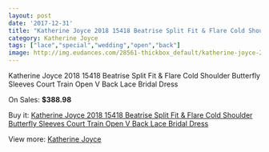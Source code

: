 ```yaml
---
layout: post
date: '2017-12-31'
title: "Katherine Joyce 2018 15418 Beatrise Split Fit & Flare Cold Shoulder Butterfly Sleeves Court Train Open V Back Lace Bridal Dress"
category: Katherine Joyce
tags: ["lace","special","wedding","open","back"]
image: http://img.eudances.com/28561-thickbox_default/katherine-joyce-2018-15418-beatrise-split-fit-flare-cold-shoulder-butterfly-sleeves-court-train-open-v-back-lace-bridal-dress.jpg
---
```

Katherine Joyce 2018 15418 Beatrise Split Fit & Flare Cold Shoulder Butterfly Sleeves Court Train Open V Back Lace Bridal Dress

On Sales: **$388.98**
<a href="https://www.eudances.com/en/katherine-joyce/9375-katherine-joyce-2018-15418-beatrise-split-fit-flare-cold-shoulder-butterfly-sleeves-court-train-open-v-back-lace-bridal-dress.html"><amp-img layout="responsive" width="600" height="600" src="//img.eudances.com/28561-thickbox_default/katherine-joyce-2018-15418-beatrise-split-fit-flare-cold-shoulder-butterfly-sleeves-court-train-open-v-back-lace-bridal-dress.jpg" alt="Katherine Joyce 2018 15418 Beatrise Split Fit & Flare Cold Shoulder Butterfly Sleeves Court Train Open V Back Lace Bridal Dress 0" /></a>
<a href="https://www.eudances.com/en/katherine-joyce/9375-katherine-joyce-2018-15418-beatrise-split-fit-flare-cold-shoulder-butterfly-sleeves-court-train-open-v-back-lace-bridal-dress.html"><amp-img layout="responsive" width="600" height="600" src="//img.eudances.com/28568-thickbox_default/katherine-joyce-2018-15418-beatrise-split-fit-flare-cold-shoulder-butterfly-sleeves-court-train-open-v-back-lace-bridal-dress.jpg" alt="Katherine Joyce 2018 15418 Beatrise Split Fit & Flare Cold Shoulder Butterfly Sleeves Court Train Open V Back Lace Bridal Dress 1" /></a>
<a href="https://www.eudances.com/en/katherine-joyce/9375-katherine-joyce-2018-15418-beatrise-split-fit-flare-cold-shoulder-butterfly-sleeves-court-train-open-v-back-lace-bridal-dress.html"><amp-img layout="responsive" width="600" height="600" src="//img.eudances.com/28567-thickbox_default/katherine-joyce-2018-15418-beatrise-split-fit-flare-cold-shoulder-butterfly-sleeves-court-train-open-v-back-lace-bridal-dress.jpg" alt="Katherine Joyce 2018 15418 Beatrise Split Fit & Flare Cold Shoulder Butterfly Sleeves Court Train Open V Back Lace Bridal Dress 2" /></a>
<a href="https://www.eudances.com/en/katherine-joyce/9375-katherine-joyce-2018-15418-beatrise-split-fit-flare-cold-shoulder-butterfly-sleeves-court-train-open-v-back-lace-bridal-dress.html"><amp-img layout="responsive" width="600" height="600" src="//img.eudances.com/28566-thickbox_default/katherine-joyce-2018-15418-beatrise-split-fit-flare-cold-shoulder-butterfly-sleeves-court-train-open-v-back-lace-bridal-dress.jpg" alt="Katherine Joyce 2018 15418 Beatrise Split Fit & Flare Cold Shoulder Butterfly Sleeves Court Train Open V Back Lace Bridal Dress 3" /></a>
<a href="https://www.eudances.com/en/katherine-joyce/9375-katherine-joyce-2018-15418-beatrise-split-fit-flare-cold-shoulder-butterfly-sleeves-court-train-open-v-back-lace-bridal-dress.html"><amp-img layout="responsive" width="600" height="600" src="//img.eudances.com/28565-thickbox_default/katherine-joyce-2018-15418-beatrise-split-fit-flare-cold-shoulder-butterfly-sleeves-court-train-open-v-back-lace-bridal-dress.jpg" alt="Katherine Joyce 2018 15418 Beatrise Split Fit & Flare Cold Shoulder Butterfly Sleeves Court Train Open V Back Lace Bridal Dress 4" /></a>
<a href="https://www.eudances.com/en/katherine-joyce/9375-katherine-joyce-2018-15418-beatrise-split-fit-flare-cold-shoulder-butterfly-sleeves-court-train-open-v-back-lace-bridal-dress.html"><amp-img layout="responsive" width="600" height="600" src="//img.eudances.com/28564-thickbox_default/katherine-joyce-2018-15418-beatrise-split-fit-flare-cold-shoulder-butterfly-sleeves-court-train-open-v-back-lace-bridal-dress.jpg" alt="Katherine Joyce 2018 15418 Beatrise Split Fit & Flare Cold Shoulder Butterfly Sleeves Court Train Open V Back Lace Bridal Dress 5" /></a>
<a href="https://www.eudances.com/en/katherine-joyce/9375-katherine-joyce-2018-15418-beatrise-split-fit-flare-cold-shoulder-butterfly-sleeves-court-train-open-v-back-lace-bridal-dress.html"><amp-img layout="responsive" width="600" height="600" src="//img.eudances.com/28563-thickbox_default/katherine-joyce-2018-15418-beatrise-split-fit-flare-cold-shoulder-butterfly-sleeves-court-train-open-v-back-lace-bridal-dress.jpg" alt="Katherine Joyce 2018 15418 Beatrise Split Fit & Flare Cold Shoulder Butterfly Sleeves Court Train Open V Back Lace Bridal Dress 6" /></a>
<a href="https://www.eudances.com/en/katherine-joyce/9375-katherine-joyce-2018-15418-beatrise-split-fit-flare-cold-shoulder-butterfly-sleeves-court-train-open-v-back-lace-bridal-dress.html"><amp-img layout="responsive" width="600" height="600" src="//img.eudances.com/28562-thickbox_default/katherine-joyce-2018-15418-beatrise-split-fit-flare-cold-shoulder-butterfly-sleeves-court-train-open-v-back-lace-bridal-dress.jpg" alt="Katherine Joyce 2018 15418 Beatrise Split Fit & Flare Cold Shoulder Butterfly Sleeves Court Train Open V Back Lace Bridal Dress 7" /></a>

Buy it: [Katherine Joyce 2018 15418 Beatrise Split Fit & Flare Cold Shoulder Butterfly Sleeves Court Train Open V Back Lace Bridal Dress](https://www.eudances.com/en/katherine-joyce/9375-katherine-joyce-2018-15418-beatrise-split-fit-flare-cold-shoulder-butterfly-sleeves-court-train-open-v-back-lace-bridal-dress.html "Katherine Joyce 2018 15418 Beatrise Split Fit & Flare Cold Shoulder Butterfly Sleeves Court Train Open V Back Lace Bridal Dress")

View more: [Katherine Joyce](https://www.eudances.com/en/142-katherine-joyce "Katherine Joyce")